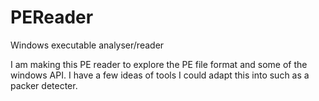 # PEReader
Windows executable analyser/reader

I am making this PE reader to explore the PE file format and some of the windows API. I have a few ideas of tools I could adapt this into such as a packer detecter.
